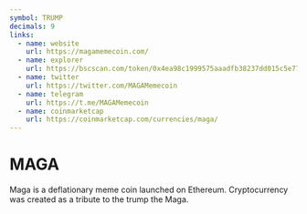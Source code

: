 ```yaml
---
symbol: TRUMP
decimals: 9
links:
  - name: website
    url: https://magamemecoin.com/
  - name: explorer
    url: https://bscscan.com/token/0x4ea98c1999575aaadfb38237dd015c5e773f75a2
  - name: twitter
    url: https://twitter.com/MAGAMemecoin
  - name: telegram
    url: https://t.me/MAGAMemecoin
  - name: coinmarketcap
    url: https://coinmarketcap.com/currencies/maga/
---
```


# MAGA

Maga is a deflationary meme coin launched on Ethereum. Cryptocurrency was created as a tribute to the trump the Maga.
